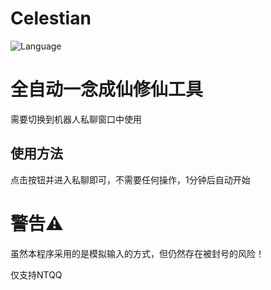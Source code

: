 # Celestian
![Language](https://img.shields.io/badge/language-C++-red)

# 全自动一念成仙修仙工具

需要切换到机器人私聊窗口中使用

## 使用方法
点击按钮并进入私聊即可，不需要任何操作，1分钟后自动开始


# 警告⚠️

虽然本程序采用的是模拟输入的方式，但仍然存在被封号的风险！

仅支持NTQQ
